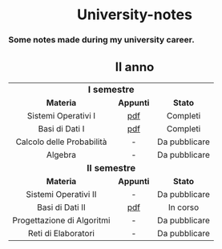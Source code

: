 
<p>
    <h1 align = "center">
        <b>University-notes</b>
    </h1>
    <h3>
        <b>Some notes made during my university career.</b>
    </h3>
</p>

<p>
    <h2 align = "center">
        <font size="5">
            <b>II anno</b>
        </font>
    </h2>

</p>

<p align="center">
    <table align="center">
    <td  align="center" colspan="3">
        <font size="4">
            <b>I semestre</b>
        </font>
    </td>
    <tr>
        <td align = "center"><strong>Materia</td>
        <td align = "center"><strong>Appunti</td>
        <td align = "center"><strong>Stato</td>
    </tr>
    <tr>
        <td align = "center">Sistemi Operativi I</td>
        <td align = "center"><a style="display:block;" href="https://github.com/Rurik-D/University-notes/raw/main/II%20anno/Sistemi%20Operativi%20I.pdf"> 
            <div> pdf </div> 
        </td>
        <td align = "center">Completi</td>
    <tr>
        <td align = "center">Basi di Dati I</td>
            <td align = "center"><a style="display:block;" href="https://github.com/Rurik-D/University-notes/raw/main/II%20anno/Basi%20di%20Dati%20I.pdf">
            <div> pdf </div>
        </td>
        <td align = "center">Completi</td>
    </tr>
    <tr>
        <td align = "center">Calcolo delle Probabilità</td>
        <td align = "center">-</td>
        <td align = "center">Da pubblicare</td>
    </tr>
    <tr>
        <td align = "center">Algebra</td>
        <td align = "center">-</td>
        <td align = "center">Da pubblicare</td>
    </tr>
    <td  align="center" colspan="3">
        <font size="4">
            <b>II semestre</b>
        </font>
    </td>
    <tr>
        <td align = "center"><strong>Materia</td>
        <td align = "center"><strong>Appunti</td>
        <td align = "center"><strong>Stato</td>
    </tr>
    <tr>
        <td align = "center">Sistemi Operativi II</td>
        <td align = "center"> - </td>
        <td align = "center">Da pubblicare</td>
    <tr>
        <td align = "center">Basi di Dati II</td>
            <td align = "center"><a style="display:block;" href="https://github.com/Rurik-D/University-notes/raw/main/II%20anno/Basi%20di%20Dati%20II.pdf">
            <div> pdf </div>
        </td>
        <td align = "center">In corso</td>
    </tr>
    <tr>
        <td align = "center">Progettazione di Algoritmi</td>
        <td align = "center"> - </td>
        <td align = "center">Da pubblicare</td>
    </tr>
    <tr>
        <td align = "center">Reti di Elaboratori</td>
        <td align = "center"> - </td>
        <td align = "center">Da pubblicare</td>
    </tr>
    </table>
</p>
